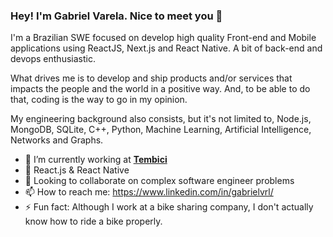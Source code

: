 ### Hey! I'm Gabriel Varela. Nice to meet you 🤝


I'm a Brazilian SWE focused on develop high quality Front-end and Mobile applications using ReactJS, Next.js and React Native. A bit of back-end and devops enthusiastic.

What drives me is to develop and ship products and/or services that impacts the people and the world in a positive way. And, to be able to do that, coding is the way to go in my opinion.

My engineering background also consists, but it's not limited to, Node.js, MongoDB, SQLite, C++, Python, Machine Learning, Artificial Intelligence, Networks and Graphs.

- 🔭 I’m currently working at **[Tembici](https://www.tembici.com.br/)**
- 🌱 React.js & React Native
- 👯 Looking to collaborate on complex software engineer problems
- 📫 How to reach me: https://www.linkedin.com/in/gabrielvrl/
- ⚡ Fun fact: Although I work at a bike sharing company, I don't actually know how to ride a bike properly.
